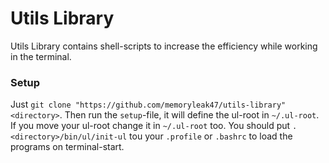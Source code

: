 # Utils Library

Utils Library contains shell-scripts to increase the efficiency while working in the terminal.

### Setup

Just `git clone "https://github.com/memoryleak47/utils-library" <directory>`.
Then run the `setup`-file, it will define the ul-root in `~/.ul-root`. If you move your ul-root change it in `~/.ul-root` too.
You should put `. <directory>/bin/ul/init-ul` tou your `.profile` or `.bashrc` to load the programs on terminal-start.
